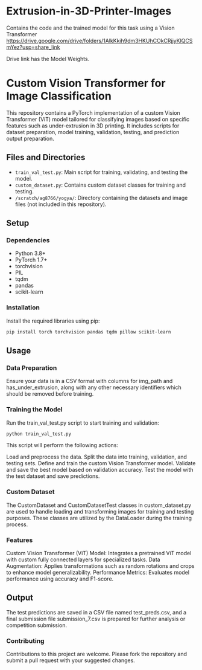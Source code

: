 # Extrusion-in-3D-Printer-Images
Contains the code and the trained model for this task using a Vision Transformer
https://drive.google.com/drive/folders/1AlkKkih9dm3HKUhCOkCRjjyKlQCSmYez?usp=share_link

Drive link has the Model Weights.


# Custom Vision Transformer for Image Classification

This repository contains a PyTorch implementation of a custom Vision Transformer (ViT) model tailored for classifying images based on specific features such as under-extrusion in 3D printing. It includes scripts for dataset preparation, model training, validation, testing, and prediction output preparation.

## Files and Directories

- `train_val_test.py`: Main script for training, validating, and testing the model.
- `custom_dataset.py`: Contains custom dataset classes for training and testing.
- `/scratch/ag8766/yogya/`: Directory containing the datasets and image files (not included in this repository).

## Setup

### Dependencies

- Python 3.8+
- PyTorch 1.7+
- torchvision
- PIL
- tqdm
- pandas
- scikit-learn

### Installation

Install the required libraries using pip:

```bash
pip install torch torchvision pandas tqdm pillow scikit-learn
```

## Usage

### Data Preparation

Ensure your data is in a CSV format with columns for img_path and has_under_extrusion, along with any other necessary identifiers which should be removed before training.

### Training the Model

Run the train_val_test.py script to start training and validation:

```bash
python train_val_test.py
```

This script will perform the following actions:

Load and preprocess the data.
Split the data into training, validation, and testing sets.
Define and train the custom Vision Transformer model.
Validate and save the best model based on validation accuracy.
Test the model with the test dataset and save predictions.

### Custom Dataset
The CustomDataset and CustomDatasetTest classes in custom_dataset.py are used to handle loading and transforming images for training and testing purposes. These classes are utilized by the DataLoader during the training process.

### Features
Custom Vision Transformer (ViT) Model: Integrates a pretrained ViT model with custom fully connected layers for specialized tasks.
Data Augmentation: Applies transformations such as random rotations and crops to enhance model generalizability.
Performance Metrics: Evaluates model performance using accuracy and F1-score.

## Output
The test predictions are saved in a CSV file named test_preds.csv, and a final submission file submission_7.csv is prepared for further analysis or competition submission.

### Contributing
Contributions to this project are welcome. Please fork the repository and submit a pull request with your suggested changes.

